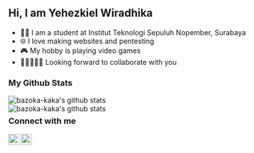## Hi, I am Yehezkiel Wiradhika

- 👨‍🎓 I am a student at Institut Teknologi Sepuluh Nopember, Surabaya
- 🌐 I love making websites and pentesting
- 🎮 My hobby is playing video games
- 👩🏻‍🤝‍🧑🏽 Looking forward to collaborate with you

### My Github Stats

<div>
  <img align='left' alt="bazoka-kaka's github stats" src='https://github-readme-stats.vercel.app/api?username=bazoka-kaka&show_icons=true&count_private=true&theme=dracula' /><br />
  <img align='left' alt="bazoka-kaka's github stats" src='https://github-readme-stats.vercel.app/api/top-langs/?username=bazoka-kaka&layout=compact&theme=dracula&langs_count=8' />
</div>

### Connect with me

[<img align='left' src='https://cdn-icons.flaticon.com/png/512/3536/premium/3536505.png?token=exp=1645070032~hmac=bf4e3cb826b7f1149cafde1f567add4d' alt='linkedin' width='22px' />][linkedin]
[<img align='left' src='https://cdn-icons-png.flaticon.com/512/1006/1006669.png' alt='portofolio' width='22px' />][portofolio]

[linkedin]: https://www.linkedin.com/in/yehezkiel-wiradhika/
[portofolio]: https://portofolio-yehezkiel-wiradhika.herokuapp.com/

<br>
